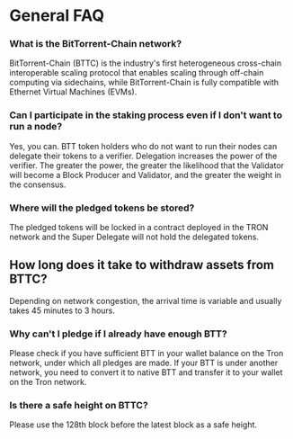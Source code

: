 # General FAQ
### What is the BitTorrent-Chain network?

BitTorrent-Chain (BTTC) is the industry's first heterogeneous cross-chain interoperable scaling protocol that enables scaling through off-chain computing via sidechains, while BitTorrent-Chain is fully compatible with Ethernet Virtual Machines (EVMs).

### Can I participate in the staking process even if I don't want to run a node?

Yes, you can. BTT token holders who do not want to run their nodes can delegate their tokens to a verifier. Delegation increases the power of the verifier. The greater the power, the greater the likelihood that the Validator will become a Block Producer and Validator, and the greater the weight in the consensus.

### Where will the pledged tokens be stored?

The pledged tokens will be locked in a contract deployed in the TRON network and the Super Delegate will not hold the delegated tokens.

## How long does it take to withdraw assets from BTTC?

Depending on network congestion, the arrival time is variable and usually takes 45 minutes to 3 hours.

### Why can't I pledge if I already have enough BTT?

Please check if you have sufficient BTT in your wallet balance on the Tron network, under which all pledges are made. If your BTT is under another network, you need to convert it to native BTT and transfer it to your wallet on the Tron network.

### Is there a safe height on BTTC?

Please use the 128th block before the latest block as a safe height.
